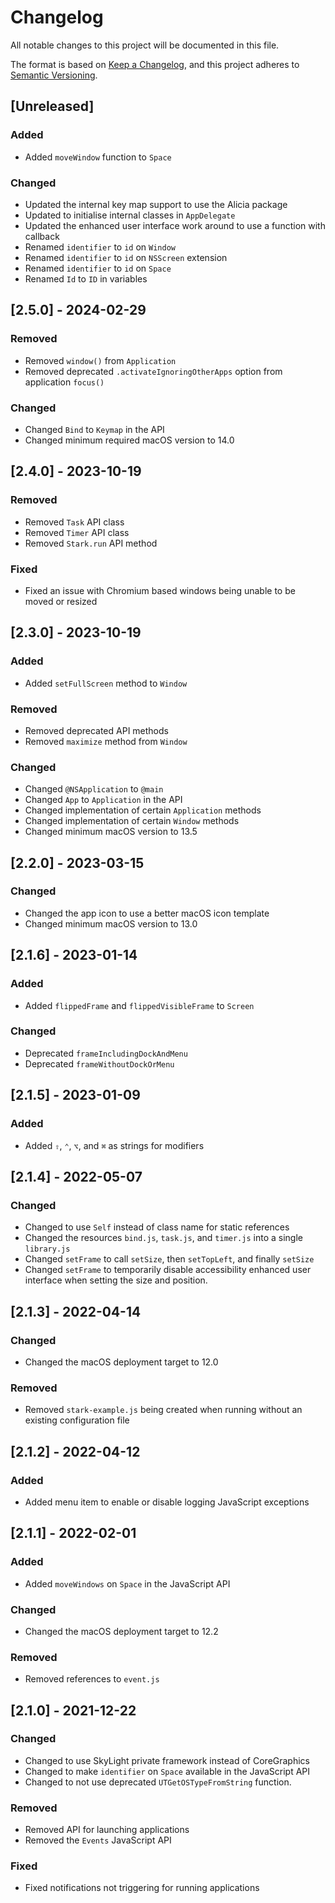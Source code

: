 # Changelog

All notable changes to this project will be documented in this file.

The format is based on [Keep a Changelog](https://keepachangelog.com/en/1.1.0/),
and this project adheres to [Semantic Versioning](https://semver.org/spec/v2.0.0.html).

## [Unreleased]

### Added

- Added `moveWindow` function to `Space`

### Changed

- Updated the internal key map support to use the Alicia package
- Updated to initialise internal classes in `AppDelegate`
- Updated the enhanced user interface work around to use a function with callback
- Renamed `identifier` to `id` on `Window`
- Renamed `identifier` to `id` on `NSScreen` extension
- Renamed `identifier` to `id` on `Space`
- Renamed `Id` to `ID` in variables

## [2.5.0] - 2024-02-29

### Removed

- Removed `window()` from `Application`
- Removed deprecated `.activateIgnoringOtherApps` option from application `focus()`

### Changed

- Changed `Bind` to `Keymap` in the API
- Changed minimum required macOS version to 14.0

## [2.4.0] - 2023-10-19

### Removed

- Removed `Task` API class
- Removed `Timer` API class
- Removed `Stark.run` API method

### Fixed

- Fixed an issue with Chromium based windows being unable to be moved or resized

## [2.3.0] - 2023-10-19

### Added

- Added `setFullScreen` method to `Window`

### Removed

- Removed deprecated API methods
- Removed `maximize` method from `Window`

### Changed

- Changed `@NSApplication` to `@main`
- Changed `App` to `Application` in the API
- Changed implementation of certain `Application` methods
- Changed implementation of certain `Window` methods
- Changed minimum macOS version to 13.5

## [2.2.0] - 2023-03-15

### Changed

- Changed the app icon to use a better macOS icon template
- Changed minimum macOS version to 13.0

## [2.1.6] - 2023-01-14

### Added

- Added `flippedFrame` and `flippedVisibleFrame` to `Screen`

### Changed

- Deprecated `frameIncludingDockAndMenu`
- Deprecated `frameWithoutDockOrMenu`

## [2.1.5] - 2023-01-09

### Added

- Added `⇧`, `⌃`, `⌥`, and `⌘` as strings for modifiers

## [2.1.4] - 2022-05-07

### Changed

- Changed to use `Self` instead of class name for static references
- Changed the resources `bind.js`, `task.js`, and `timer.js` into a single
  `library.js`
- Changed `setFrame` to call `setSize`, then `setTopLeft`, and finally `setSize`
- Changed `setFrame` to temporarily disable accessibility enhanced user
  interface when setting the size and position.

## [2.1.3] - 2022-04-14

### Changed

- Changed the macOS deployment target to 12.0

### Removed

- Removed `stark-example.js` being created when running without an existing
  configuration file

## [2.1.2] - 2022-04-12

### Added

- Added menu item to enable or disable logging JavaScript exceptions

## [2.1.1] - 2022-02-01

### Added

- Added `moveWindows` on `Space` in the JavaScript API

### Changed

- Changed the macOS deployment target to 12.2

### Removed

- Removed references to `event.js`

## [2.1.0] - 2021-12-22

### Changed

- Changed to use SkyLight private framework instead of CoreGraphics
- Changed to make `identifier` on `Space` available in the JavaScript API
- Changed to not use deprecated `UTGetOSTypeFromString` function.

### Removed

- Removed API for launching applications
- Removed the `Events` JavaScript API

### Fixed

- Fixed notifications not triggering for running applications
